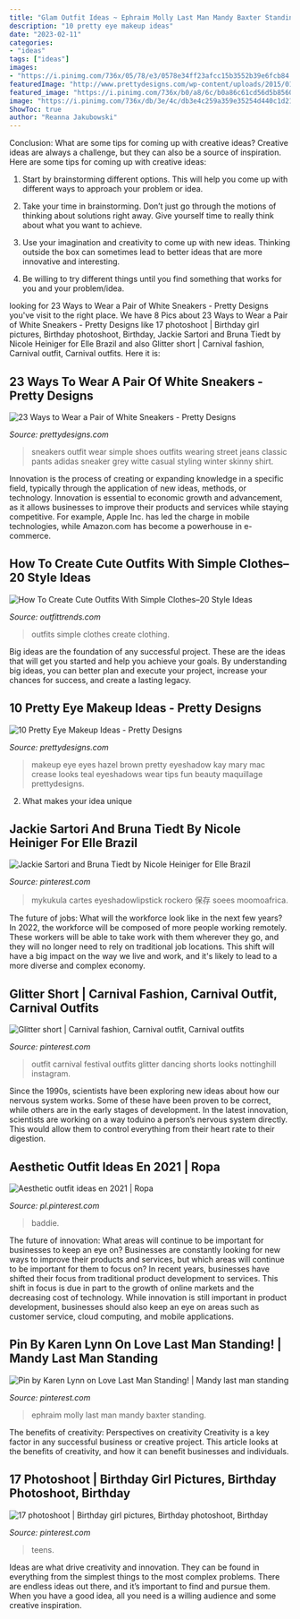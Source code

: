 ```yaml
---
title: "Glam Outfit Ideas ~ Ephraim Molly Last Man Mandy Baxter Standing"
description: "10 pretty eye makeup ideas"
date: "2023-02-11"
categories:
- "ideas"
tags: ["ideas"]
images:
- "https://i.pinimg.com/736x/05/78/e3/0578e34ff23afcc15b3552b39e6fcb84.jpg"
featuredImage: "http://www.prettydesigns.com/wp-content/uploads/2015/01/Green-Eye-Makeup.jpg"
featured_image: "https://i.pinimg.com/736x/b0/a8/6c/b0a86c61cd56d5b8560d14fb983556ee.jpg"
image: "https://i.pinimg.com/736x/db/3e/4c/db3e4c259a359e35254d440c1d213b23.jpg"
ShowToc: true
author: "Reanna Jakubowski"
---
```



Conclusion: What are some tips for coming up with creative ideas?
Creative ideas are always a challenge, but they can also be a source of inspiration. Here are some tips for coming up with creative ideas:
1. Start by brainstorming different options. This will help you come up with different ways to approach your problem or idea.

2. Take your time in brainstorming. Don’t just go through the motions of thinking about solutions right away. Give yourself time to really think about what you want to achieve.

3. Use your imagination and creativity to come up with new ideas. Thinking outside the box can sometimes lead to better ideas that are more innovative and interesting.

4. Be willing to try different things until you find something that works for you and your problem/idea.

	

		
looking for 23 Ways to Wear a Pair of White Sneakers - Pretty Designs you've visit to the right place. We have 8 Pics about 23 Ways to Wear a Pair of White Sneakers - Pretty Designs like 17 photoshoot | Birthday girl pictures, Birthday photoshoot, Birthday, Jackie Sartori and Bruna Tiedt by Nicole Heiniger for Elle Brazil and also Glitter short | Carnival fashion, Carnival outfit, Carnival outfits. Here it is:
		
    
## 23 Ways To Wear A Pair Of White Sneakers - Pretty Designs

<img loading=lazy src="http://www.prettydesigns.com/wp-content/uploads/2016/02/Simple-Outfit-and-White-Sneakers.jpg" onerror="this.onerror=null;this.src='https://tse1.mm.bing.net/th?id=OIP.-mDaV0oQUAKyPgjb9q1v9AHaLH&amp;pid=15.1';" alt="23 Ways to Wear a Pair of White Sneakers - Pretty Designs">

_Source: prettydesigns.com_

>sneakers outfit wear simple shoes outfits wearing street jeans classic pants adidas sneaker grey witte casual styling winter skinny shirt. 

	

Innovation is the process of creating or expanding knowledge in a specific field, typically through the application of new ideas, methods, or technology. Innovation is essential to economic growth and advancement, as it allows businesses to improve their products and services while staying competitive. For example, Apple Inc. has led the charge in mobile technologies, while Amazon.com has become a powerhouse in e-commerce.

    
## How To Create Cute Outfits With Simple Clothes–20 Style Ideas

<img loading=lazy src="https://www.outfittrends.com/wp-content/uploads/2016/06/cac45067d8312e0060aed60585426f90.jpg" onerror="this.onerror=null;this.src='https://tse1.mm.bing.net/th?id=OIP.3Z6JhTgrXuALxqXIkamkRQHaLH&amp;pid=15.1';" alt="How To Create Cute Outfits With Simple Clothes–20 Style Ideas">

_Source: outfittrends.com_

>outfits simple clothes create clothing. 

	

Big ideas are the foundation of any successful project. These are the ideas that will get you started and help you achieve your goals. By understanding big ideas, you can better plan and execute your project, increase your chances for success, and create a lasting legacy.

    
## 10 Pretty Eye Makeup Ideas - Pretty Designs

<img loading=lazy src="http://www.prettydesigns.com/wp-content/uploads/2015/01/Green-Eye-Makeup.jpg" onerror="this.onerror=null;this.src='https://tse2.mm.bing.net/th?id=OIP.5we44QCtUlO2DS308Z3R7AHaMx&amp;pid=15.1';" alt="10 Pretty Eye Makeup Ideas - Pretty Designs">

_Source: prettydesigns.com_

>makeup eye eyes hazel brown pretty eyeshadow kay mary mac crease looks teal eyeshadows wear tips fun beauty maquillage prettydesigns. 

	

2. What makes your idea unique 

    
## Jackie Sartori And Bruna Tiedt By Nicole Heiniger For Elle Brazil

<img loading=lazy src="https://i.pinimg.com/736x/af/a7/48/afa748e9523bc8e2409049d0d6503446--s-glam-rock-makeup-rockstar-makeup.jpg" onerror="this.onerror=null;this.src='https://tse4.mm.bing.net/th?id=OIP.ty9oX42T8qhPEvFW_pQNIwHaJ3&amp;pid=15.1';" alt="Jackie Sartori and Bruna Tiedt by Nicole Heiniger for Elle Brazil">

_Source: pinterest.com_

>mykukula cartes eyeshadowlipstick rockero 保存 soees moomoafrica. 

	

The future of jobs: What will the workforce look like in the next few years?
In 2022, the workforce will be composed of more people working remotely. These workers will be able to take work with them wherever they go, and they will no longer need to rely on traditional job locations. This shift will have a big impact on the way we live and work, and it's likely to lead to a more diverse and complex economy.

    
## Glitter Short | Carnival Fashion, Carnival Outfit, Carnival Outfits

<img loading=lazy src="https://i.pinimg.com/736x/db/3e/4c/db3e4c259a359e35254d440c1d213b23.jpg" onerror="this.onerror=null;this.src='https://tse4.mm.bing.net/th?id=OIP.VUHKeR9qKXkFWrrPEJXhvQHaJQ&amp;pid=15.1';" alt="Glitter short | Carnival fashion, Carnival outfit, Carnival outfits">

_Source: pinterest.com_

>outfit carnival festival outfits glitter dancing shorts looks nottinghill instagram. 

	

Since the 1990s, scientists have been exploring new ideas about how our nervous system works. Some of these have been proven to be correct, while others are in the early stages of development. In the latest innovation, scientists are working on a way toduino a person’s nervous system directly. This would allow them to control everything from their heart rate to their digestion.

    
## Aesthetic Outfit Ideas En 2021 | Ropa

<img loading=lazy src="https://i.pinimg.com/736x/05/78/e3/0578e34ff23afcc15b3552b39e6fcb84.jpg" onerror="this.onerror=null;this.src='https://tse1.mm.bing.net/th?id=OIP.nM7N91Nhe3QnCx0tvPf5JwHaM7&amp;pid=15.1';" alt="Aesthetic outfit ideas en 2021 | Ropa">

_Source: pl.pinterest.com_

>baddie. 

	

The future of innovation: What areas will continue to be important for businesses to keep an eye on?
Businesses are constantly looking for new ways to improve their products and services, but which areas will continue to be important for them to focus on? In recent years, businesses have shifted their focus from traditional product development to services. This shift in focus is due in part to the growth of online markets and the decreasing cost of technology. While innovation is still important in product development, businesses should also keep an eye on areas such as customer service, cloud computing, and mobile applications.

    
## Pin By Karen Lynn On Love Last Man Standing! | Mandy Last Man Standing

<img loading=lazy src="https://i.pinimg.com/736x/b0/a8/6c/b0a86c61cd56d5b8560d14fb983556ee.jpg" onerror="this.onerror=null;this.src='https://tse1.mm.bing.net/th?id=OIP.MS-k15N-0fsiS3kVIBmgoQHaLH&amp;pid=15.1';" alt="Pin by Karen Lynn on Love Last Man Standing! | Mandy last man standing">

_Source: pinterest.com_

>ephraim molly last man mandy baxter standing. 

	

The benefits of creativity: Perspectives on creativity
Creativity is a key factor in any successful business or creative project. This article looks at the benefits of creativity, and how it can benefit businesses and individuals.

    
## 17 Photoshoot | Birthday Girl Pictures, Birthday Photoshoot, Birthday

<img loading=lazy src="https://i.pinimg.com/736x/39/3f/88/393f88ee70c372ac756154af76cc84df.jpg" onerror="this.onerror=null;this.src='https://tse3.mm.bing.net/th?id=OIP.e6-7PdKCtCr21djwMZ1rmgHaNK&amp;pid=15.1';" alt="17 photoshoot | Birthday girl pictures, Birthday photoshoot, Birthday">

_Source: pinterest.com_

>teens. 

	

Ideas are what drive creativity and innovation. They can be found in everything from the simplest things to the most complex problems. There are endless ideas out there, and it’s important to find and pursue them. When you have a good idea, all you need is a willing audience and some creative inspiration.

